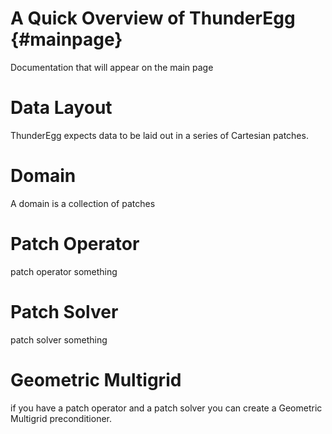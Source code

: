 A Quick Overview of ThunderEgg                         {#mainpage}
==============================

Documentation that will appear on the main page

Data Layout
===========

ThunderEgg expects data to be laid out in a series of Cartesian patches.

Domain
======
A domain is a collection of patches

Patch Operator
==============
patch operator something

Patch Solver
============
patch solver something

Geometric Multigrid
===================
if you have a patch operator and a patch solver you can create a Geometric Multigrid preconditioner.
